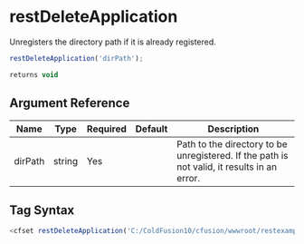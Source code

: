 # restDeleteApplication

 Unregisters the directory path if it is already registered.

```javascript
restDeleteApplication('dirPath');
```

```javascript
returns void
```

## Argument Reference

| Name | Type | Required | Default | Description |
| --- | --- | --- | --- | --- |
| dirPath | string | Yes |  | Path to the directory to be unregistered. If the path is not valid, it results in an error. |

## Tag Syntax

```javascript
<cfset restDeleteApplication('C:/ColdFusion10/cfusion/wwwroot/restexample/')>
```
